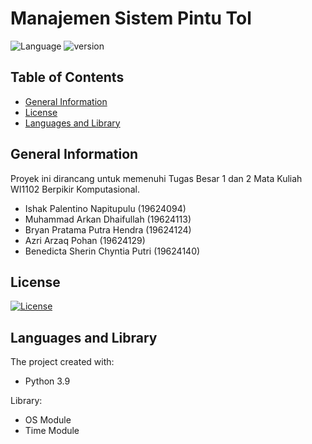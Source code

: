 # Manajemen Sistem Pintu Tol

![Language](https://img.shields.io/badge/language-Python3-green?logo=python)
![version](https://img.shields.io/badge/version-1.0-blue)

## Table of Contents

- [General Information](#general-information)
- [License](#license)
- [Languages and Library](#languages-and-library)

## General Information

Proyek ini dirancang untuk memenuhi Tugas Besar 1 dan 2 Mata Kuliah WI1102 Berpikir Komputasional.
- Ishak Palentino Napitupulu (19624094)
- Muhammad Arkan Dhaifullah (19624113)
- Bryan Pratama Putra Hendra (19624124)
- Azri Arzaq Pohan (19624129)
- Benedicta Sherin Chyntia Putri (19624140)


## License

[![License](https://img.shields.io/github/license/Ileriayo/markdown-badges?style=for-the-badge)](./LICENSE)

## Languages and Library

The project created with:

- Python 3.9

Library:

- OS Module
- Time Module

